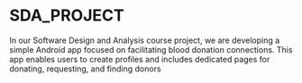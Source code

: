 # SDA_PROJECT
In our Software Design and Analysis course project, we are developing a simple Android app focused on facilitating blood donation connections. This app enables users to create profiles and includes dedicated pages for donating, requesting, and finding donors

